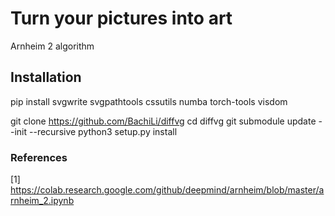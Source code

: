 # Turn your pictures into art

Arnheim 2 algorithm


## Installation

pip install svgwrite svgpathtools cssutils numba torch-tools visdom


git clone https://github.com/BachiLi/diffvg
cd diffvg
git submodule update --init --recursive
python3 setup.py install



### References
[1] https://colab.research.google.com/github/deepmind/arnheim/blob/master/arnheim_2.ipynb
